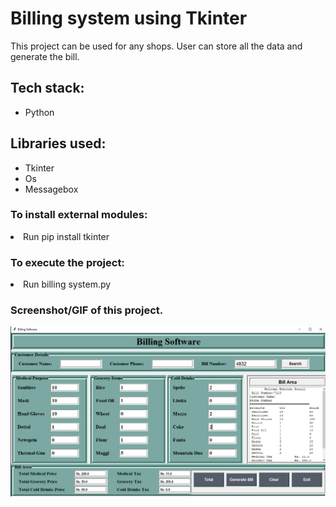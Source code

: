 <h1>Billing system using Tkinter</h1>
<p>This project can be used for any shops. User can store all the data and generate the bill.</p>

<h2>Tech stack:</h2>
<ul>
    <li>Python</li>
</ul>

<h2>Libraries used:</h2>
<ul>
    <li>Tkinter</li>
    <li>Os</li>
    <li>Messagebox</li>
</ul>

<h3>To install external modules:</h3>
<p><li>Run pip install tkinter</li></p>

<h3>To execute the project:</h3>
<p><li>Run billing system.py</li></p>

<h3>Screenshot/GIF of this project.</h3>

![Bill](https://raw.githubusercontent.com/MouniKona/billing_system/main/Billing_system2.png)
